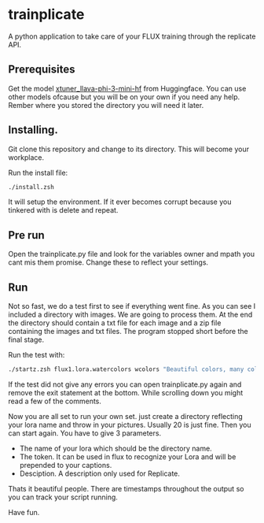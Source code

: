 # trainplicate

A python application to take care of your FLUX training through the replicate API.

## Prerequisites

Get the model [xtuner_llava-phi-3-mini-hf](https://huggingface.co/xtuner/llava-phi-3-mini-hf) from Huggingface. You can use other models ofcause but you will be on your own if you need any help. Rember where you stored the directory you will need it later.

## Installing.

Git clone this repository and change to its directory. This will become your workplace.

Run the install file:

```zsh
./install.zsh
```

It will setup the environment. If it ever becomes corrupt because you tinkered with is delete and repeat.

## Pre run

Open the trainplicate.py file and look for the variables owner and mpath you cant mis them promise. Change these to reflect your settings.

## Run

Not so fast, we do a test first to see if everything went fine. As you can see I included a directory with images. We are going to process them. At the end the directory should contain a txt file for each image and a zip file containing the images and txt files. The program stopped short before the final stage.

Run the test with:

```zsh
./startz.zsh flux1.lora.watercolors wcolors "Beautiful colors, many colors."
```

If the test did not give any errors you can open trainplicate.py again and remove the exit statement at the bottom. While scrolling down you might read a few of the comments.

Now you are all set to run your own set. just create a directory reflecting your lora name and throw in your pictures. Usually 20 is just fine. Then you can start again. You have to give 3 parameters. 

* The name of your lora which should be the directory name.
* The token. It can be used in flux to recognize your Lora and will be prepended to your captions.
* Desciption. A description only used for Replicate. 
 
Thats it beautiful people. There are timestamps throughout the output so you can track your script running.

Have fun.



